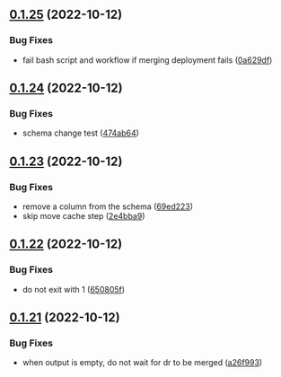 ## [0.1.25](https://github.com/Open-Study-College/osc/compare/v0.1.24...v0.1.25) (2022-10-12)


### Bug Fixes

* fail bash script and workflow if merging deployment fails ([0a629df](https://github.com/Open-Study-College/osc/commit/0a629df77ed4ee8cc2838b12ca6b0c6e2798b5f6))



## [0.1.24](https://github.com/Open-Study-College/osc/compare/v0.1.23...v0.1.24) (2022-10-12)


### Bug Fixes

* schema change test ([474ab64](https://github.com/Open-Study-College/osc/commit/474ab64ad395a375bc59a841c05303d2f445839a))



## [0.1.23](https://github.com/Open-Study-College/osc/compare/v0.1.22...v0.1.23) (2022-10-12)


### Bug Fixes

* remove a column from the schema ([69ed223](https://github.com/Open-Study-College/osc/commit/69ed223c0afdb0f204dc71070fc2a60b609a8c3d))
* skip move cache step ([2e4bba9](https://github.com/Open-Study-College/osc/commit/2e4bba9925a86e789edc9c067c5e5081fdbeaafc))



## [0.1.22](https://github.com/Open-Study-College/osc/compare/v0.1.21...v0.1.22) (2022-10-12)


### Bug Fixes

* do not exit with 1 ([650805f](https://github.com/Open-Study-College/osc/commit/650805f9a5c80a3fb3667cd9fad2c12d37e278de))



## [0.1.21](https://github.com/Open-Study-College/osc/compare/v0.1.20...v0.1.21) (2022-10-12)


### Bug Fixes

* when output is empty, do not wait for dr to be merged ([a26f993](https://github.com/Open-Study-College/osc/commit/a26f993a120dacad0bc7c052ddaeb98bed5560b6))



